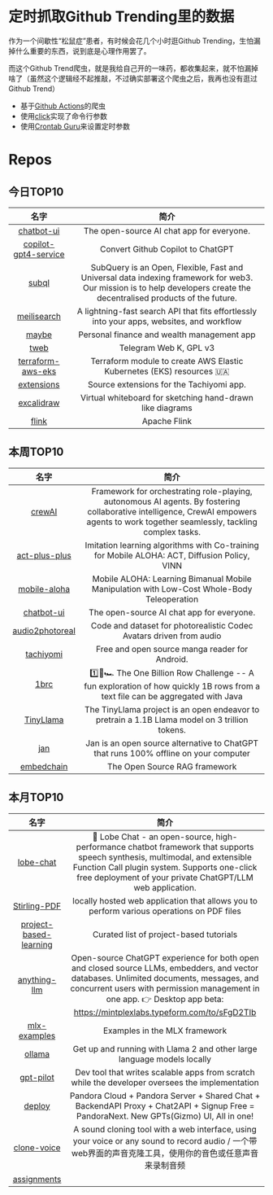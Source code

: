 # 定时抓取Github Trending里的数据

作为一个间歇性“松鼠症”患者，有时候会花几个小时逛Github Trending，生怕漏掉什么重要的东西，说到底是心理作用罢了。

而这个Github Trend爬虫，就是我给自己开的一味药，都收集起来，就不怕漏掉啥了（虽然这个逻辑经不起推敲，不过确实部署这个爬虫之后，我再也没有逛过Github Trend）

* 基于[Github Actions](https://docs.github.com/en/actions)的爬虫
* 使用[click](https://github.com/pallets/click)实现了命令行参数
* 使用[Crontab Guru](https://crontab.guru/)来设置定时参数

# Repos
## 今日TOP10 
<!-- START OF DAILY_TOP10_REPOS -->
| 名字 | 简介 |
| :----: | :----: |
| [chatbot-ui](https://github.com/mckaywrigley/chatbot-ui) | The open-source AI chat app for everyone. |
| [copilot-gpt4-service](https://github.com/aaamoon/copilot-gpt4-service) | Convert Github Copilot to ChatGPT |
| [subql](https://github.com/subquery/subql) | SubQuery is an Open, Flexible, Fast and Universal data indexing framework for web3. Our mission is to help developers create the decentralised products of the future. |
| [meilisearch](https://github.com/meilisearch/meilisearch) | A lightning-fast search API that fits effortlessly into your apps, websites, and workflow |
| [maybe](https://github.com/maybe-finance/maybe) | Personal finance and wealth management app |
| [tweb](https://github.com/morethanwords/tweb) | Telegram Web K, GPL v3 |
| [terraform-aws-eks](https://github.com/terraform-aws-modules/terraform-aws-eks) | Terraform module to create AWS Elastic Kubernetes (EKS) resources 🇺🇦 |
| [extensions](https://github.com/keiyoushi/extensions) | Source extensions for the Tachiyomi app. |
| [excalidraw](https://github.com/excalidraw/excalidraw) | Virtual whiteboard for sketching hand-drawn like diagrams |
| [flink](https://github.com/apache/flink) | Apache Flink |
<!-- END OF DAILY_TOP10_REPOS -->

## 本周TOP10
<!-- START OF WEEKLY_TOP10_REPOS -->
| 名字 | 简介 |
| :----: | :----: |
| [crewAI](https://github.com/joaomdmoura/crewAI) | Framework for orchestrating role-playing, autonomous AI agents. By fostering collaborative intelligence, CrewAI empowers agents to work together seamlessly, tackling complex tasks. |
| [act-plus-plus](https://github.com/MarkFzp/act-plus-plus) | Imitation learning algorithms with Co-training for Mobile ALOHA: ACT, Diffusion Policy, VINN |
| [mobile-aloha](https://github.com/MarkFzp/mobile-aloha) | Mobile ALOHA: Learning Bimanual Mobile Manipulation with Low-Cost Whole-Body Teleoperation |
| [chatbot-ui](https://github.com/mckaywrigley/chatbot-ui) | The open-source AI chat app for everyone. |
| [audio2photoreal](https://github.com/facebookresearch/audio2photoreal) | Code and dataset for photorealistic Codec Avatars driven from audio |
| [tachiyomi](https://github.com/tachiyomiorg/tachiyomi) | Free and open source manga reader for Android. |
| [1brc](https://github.com/gunnarmorling/1brc) | 1️⃣🐝🏎️ The One Billion Row Challenge -- A fun exploration of how quickly 1B rows from a text file can be aggregated with Java |
| [TinyLlama](https://github.com/jzhang38/TinyLlama) | The TinyLlama project is an open endeavor to pretrain a 1.1B Llama model on 3 trillion tokens. |
| [jan](https://github.com/janhq/jan) | Jan is an open source alternative to ChatGPT that runs 100% offline on your computer |
| [embedchain](https://github.com/embedchain/embedchain) | The Open Source RAG framework |
<!-- END OF WEEKLY_TOP10_REPOS -->

## 本月TOP10
<!-- START OF MONTHLY_TOP10_REPOS -->
| 名字 | 简介 |
| :----: | :----: |
| [lobe-chat](https://github.com/lobehub/lobe-chat) | 🤖 Lobe Chat - an open-source, high-performance chatbot framework that supports speech synthesis, multimodal, and extensible Function Call plugin system. Supports one-click free deployment of your private ChatGPT/LLM web application. |
| [Stirling-PDF](https://github.com/Stirling-Tools/Stirling-PDF) | locally hosted web application that allows you to perform various operations on PDF files |
| [project-based-learning](https://github.com/practical-tutorials/project-based-learning) | Curated list of project-based tutorials |
| [anything-llm](https://github.com/Mintplex-Labs/anything-llm) | Open-source ChatGPT experience for both open and closed source LLMs, embedders, and vector databases. Unlimited documents, messages, and concurrent users with permission management in one app. 👉 Desktop app beta: https://mintplexlabs.typeform.com/to/sFgD2TIb |
| [mlx-examples](https://github.com/ml-explore/mlx-examples) | Examples in the MLX framework |
| [ollama](https://github.com/jmorganca/ollama) | Get up and running with Llama 2 and other large language models locally |
| [gpt-pilot](https://github.com/Pythagora-io/gpt-pilot) | Dev tool that writes scalable apps from scratch while the developer oversees the implementation |
| [deploy](https://github.com/pandora-next/deploy) | Pandora Cloud + Pandora Server + Shared Chat + BackendAPI Proxy + Chat2API + Signup Free = PandoraNext. New GPTs(Gizmo) UI, All in one! |
| [clone-voice](https://github.com/jianchang512/clone-voice) | A sound cloning tool with a web interface, using your voice or any sound to record audio / 一个带web界面的声音克隆工具，使用你的音色或任意声音来录制音频 |
| [assignments](https://github.com/100xdevs-cohort-2/assignments) |  |
<!-- END OF MONTHLY_TOP10_REPOS -->
